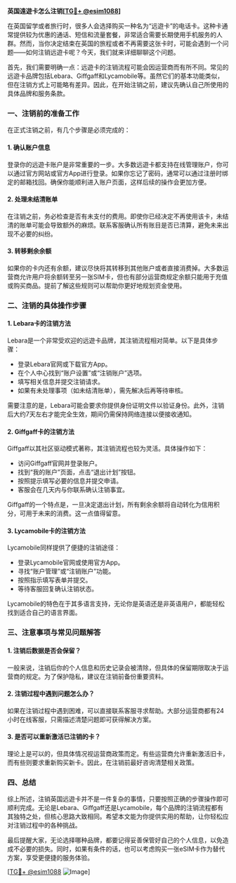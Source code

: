 **英国遠遊卡怎么注销[[TG💪+ @esim1088](https://t.me/s/esim1088)]**

在英国留学或者旅行时，很多人会选择购买一种名为“远遊卡”的电话卡。这种卡通常提供较为优惠的通话、短信和流量套餐，非常适合需要长期使用手机服务的人群。然而，当你决定结束在英国的旅程或者不再需要这张卡时，可能会遇到一个问题——如何注销远遊卡呢？今天，我们就来详细聊聊这个问题。

首先，我们需要明确一点：远遊卡的注销流程可能会因运营商而有所不同。常见的远遊卡品牌包括Lebara、Giffgaff和Lycamobile等。虽然它们的基本功能类似，但在注销方式上可能略有差异。因此，在开始注销之前，建议先确认自己所使用的具体品牌和服务条款。

### 一、注销前的准备工作

在正式注销之前，有几个步骤是必须完成的：

#### 1. 确认账户信息
登录你的远遊卡账户是非常重要的一步。大多数远遊卡都支持在线管理账户，你可以通过官方网站或官方App进行登录。如果你忘记了密码，通常可以通过注册时绑定的邮箱找回。确保你能顺利进入账户页面，这样后续的操作会更加方便。

#### 2. 处理未结清账单
在注销之前，务必检查是否有未支付的费用。即使你已经决定不再使用该卡，未结清的账单可能会导致额外的麻烦。联系客服确认所有账目是否已清算，避免未来出现不必要的纠纷。

#### 3. 转移剩余余额
如果你的卡内还有余额，建议尽快将其转移到其他账户或者直接消费掉。大多数运营商允许用户将余额转至另一张SIM卡，但也有部分运营商规定余额只能用于充值或购买商品。提前了解这些规则可以帮助你更好地规划资金使用。

### 二、注销的具体操作步骤

#### 1. Lebara卡的注销方法
Lebara是一个非常受欢迎的远遊卡品牌，其注销流程相对简单。以下是具体步骤：
- 登录Lebara官网或下载官方App。
- 在个人中心找到“账户设置”或“注销账户”选项。
- 填写相关信息并提交注销请求。
- 如果有未处理事项（如未结清账单），需先解决后再等待审核。

需要注意的是，Lebara可能会要求你提供身份证明文件以验证身份。此外，注销后大约7天左右才能完全生效，期间仍需保持网络连接以便接收通知。

#### 2. Giffgaff卡的注销方法
Giffgaff以其社区驱动模式著称，其注销流程也较为灵活。具体操作如下：
- 访问Giffgaff官网并登录账户。
- 找到“我的账户”页面，点击“退出计划”按钮。
- 按照提示填写必要的信息并提交申请。
- 客服会在几天内与你联系确认注销事宜。

Giffgaff的一个特点是，一旦决定退出计划，所有剩余余额将自动转化为信用积分，可用于未来的消费。这一点值得留意。

#### 3. Lycamobile卡的注销方法
Lycamobile同样提供了便捷的注销途径：
- 登录Lycamobile官网或使用官方App。
- 寻找“账户管理”或“注销账户”功能。
- 按照指示填写表单并提交。
- 等待客服回复确认注销状态。

Lycamobile的特色在于其多语言支持，无论你是英语还是非英语用户，都能轻松找到适合自己的语言界面。

### 三、注意事项与常见问题解答

#### 1. 注销后数据是否会保留？
一般来说，注销后你的个人信息和历史记录会被清除，但具体的保留期限取决于运营商的规定。为了保护隐私，建议在注销前备份重要资料。

#### 2. 注销过程中遇到问题怎么办？
如果在注销过程中遇到困难，可以直接联系客服寻求帮助。大部分运营商都有24小时在线客服，只需描述清楚问题即可获得解决方案。

#### 3. 是否可以重新激活已注销的卡？
理论上是可以的，但具体情况视运营商政策而定。有些运营商允许重新激活旧卡，而有些则要求重新购买新卡。因此，在注销前最好咨询清楚相关政策。

### 四、总结

综上所述，注销英国远遊卡并不是一件复杂的事情，只要按照正确的步骤操作即可顺利完成。无论是Lebara、Giffgaff还是Lycamobile，每个品牌的注销流程都有其独特之处，但核心思路大致相同。希望本文能为你提供实用的帮助，让你轻松应对注销过程中的各种挑战。

最后提醒大家，无论选择哪种品牌，都要记得妥善保管好自己的个人信息，以免造成不必要的损失。同时，如果有条件的话，也可以考虑购买一张eSIM卡作为替代方案，享受更便捷的服务体验。

[[TG💪+ @esim1088](https://t.me/s/esim1088) ![Image](https://i.postimg.cc/4NQfJmqS/Snipaste-2025-05-13-00-14-12.png)]